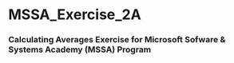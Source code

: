 # MSSA_Exercise_2A
### Calculating Averages Exercise for Microsoft Sofware & Systems Academy (MSSA) Program
